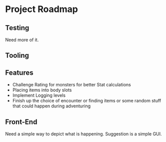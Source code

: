 Project Roadmap
===============

Testing
-------

Need more of it.

Tooling
-------

Features
--------

* Challenge Rating for monsters for better Stat calculations
* Placing items into body slots
* Implement Logging levels
* Finish up the choice of encounter or finding items or some random stuff that could happen during adventuring

Front-End
---------

Need a simple way to depict what is happening. Suggestion is a simple GUI.
